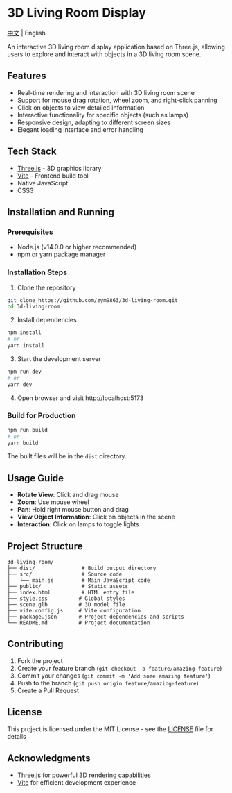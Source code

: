 # 3D Living Room Display

[中文](README.md) | English

An interactive 3D living room display application based on Three.js, allowing users to explore and interact with objects in a 3D living room scene.

## Features

- Real-time rendering and interaction with 3D living room scene
- Support for mouse drag rotation, wheel zoom, and right-click panning
- Click on objects to view detailed information
- Interactive functionality for specific objects (such as lamps)
- Responsive design, adapting to different screen sizes
- Elegant loading interface and error handling

## Tech Stack

- [Three.js](https://threejs.org/) - 3D graphics library
- [Vite](https://vitejs.dev/) - Frontend build tool
- Native JavaScript
- CSS3

## Installation and Running

### Prerequisites

- Node.js (v14.0.0 or higher recommended)
- npm or yarn package manager

### Installation Steps

1. Clone the repository
```bash
git clone https://github.com/zym9863/3d-living-room.git
cd 3d-living-room
```

2. Install dependencies
```bash
npm install
# or
yarn install
```

3. Start the development server
```bash
npm run dev
# or
yarn dev
```

4. Open browser and visit http://localhost:5173

### Build for Production

```bash
npm run build
# or
yarn build
```

The built files will be in the `dist` directory.

## Usage Guide

- **Rotate View**: Click and drag mouse
- **Zoom**: Use mouse wheel
- **Pan**: Hold right mouse button and drag
- **View Object Information**: Click on objects in the scene
- **Interaction**: Click on lamps to toggle lights

## Project Structure

```
3d-living-room/
├── dist/               # Build output directory
├── src/                # Source code
│   └── main.js         # Main JavaScript code
├── public/             # Static assets
├── index.html          # HTML entry file
├── style.css          # Global styles
├── scene.glb          # 3D model file
├── vite.config.js     # Vite configuration
├── package.json       # Project dependencies and scripts
└── README.md          # Project documentation
```

## Contributing

1. Fork the project
2. Create your feature branch (`git checkout -b feature/amazing-feature`)
3. Commit your changes (`git commit -m 'Add some amazing feature'`)
4. Push to the branch (`git push origin feature/amazing-feature`)
5. Create a Pull Request

## License

This project is licensed under the MIT License - see the [LICENSE](LICENSE) file for details

## Acknowledgments

- [Three.js](https://threejs.org/) for powerful 3D rendering capabilities
- [Vite](https://vitejs.dev/) for efficient development experience